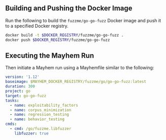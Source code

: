 ## Building and Pushing the Docker Image

Run the following to build the `fuzzme/go-go-fuzz` Docker image and push it to a specified Docker registry.

```sh
docker build -t $DOCKER_REGISTRY/fuzzme/go-go-fuzz .
docker push $DOCKER_REGISTRY/fuzzme/go-go-fuzz
```

## Executing the Mayhem Run

Then initiate a Mayhem run using a Mayhemfile similar to the following:

```yaml
version: '1.12'
baseimage: $MAYHEM_DOCKER_REGISTRY/fuzzme/go/go-go-fuzz:latest
duration: 300
project: go
target: go-go-fuzz
tasks:
  - name: exploitability_factors
  - name: corpus_minimization
  - name: regression_testing
  - name: behavior_testing
cmds:
  - cmd: /go/fuzzme.libfuzzer
    libfuzzer: true
```